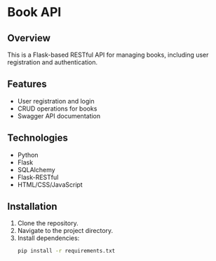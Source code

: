 # Book API

## Overview
This is a Flask-based RESTful API for managing books, including user registration and authentication.

## Features
- User registration and login
- CRUD operations for books
- Swagger API documentation

## Technologies
- Python
- Flask
- SQLAlchemy
- Flask-RESTful
- HTML/CSS/JavaScript

## Installation
1. Clone the repository.
2. Navigate to the project directory.
3. Install dependencies:
   ```bash
   pip install -r requirements.txt
